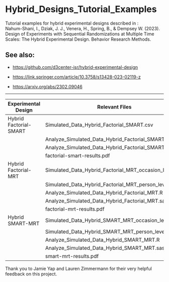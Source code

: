 # Hybrid_Designs_Tutorial_Examples
Tutorial examples for hybrid experimental designs described in :  
Nahum-Shani, I., Dziak, J. J., Venera, H., Spring, B., & Dempsey W. (2023). 
Design of Experiments with Sequential Randomizations at Multiple Time Scales: 
The Hybrid Experimental Design. Behavior Research Methods.


## See also:

- https://github.com/d3center-isr/hybrid-experimental-design

- https://link.springer.com/article/10.3758/s13428-023-02119-z

- https://arxiv.org/abs/2302.09046

---
| Experimental Design | Relevant Files | 
| --- | --- |
| Hybrid Factorial-SMART | Simulated_Data_Hybrid_Factorial_SMART.csv |
| | Analyze_Simulated_Data_Hybrid_Factorial_SMART.R |
| | Analyze_Simulated_Data_Hybrid_Factorial_SMART.sas |
| | factorial-smart-results.pdf | 
| Hybrid Factorial-MRT | Simulated_Data_Hybrid_Factorial_MRT_occasion_level.csv | 
| | Simulated_Data_Hybrid_Factorial_MRT_person_level.csv | 
| | Analyze_Simulated_Data_Hybrid_Factorial_MRT.R | 
| | Analyze_Simulated_Data_Hybrid_Factorial_MRT.sas | 
| | factorial-mrt-results.pdf | 
| Hybrid SMART-MRT | Simulated_Data_Hybrid_SMART_MRT_occasion_level.csv | 
| | Simulated_Data_Hybrid_SMART_MRT_person_level.csv | 
| | Analyze_Simulated_Data_Hybrid_SMART_MRT.R | 
| | Analyze_Simulated_Data_Hybrid_SMART_MRT.sas | 
| | smart-mrt-results.pdf |


Thank you to Jamie Yap and Lauren Zimmermann for their very helpful feedback on this project.
